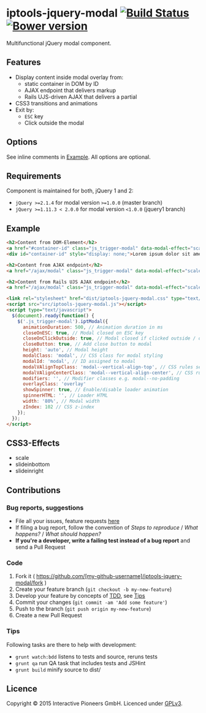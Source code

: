 # iptools-jquery-modal [![Build Status](http://img.shields.io/travis/interactive-pioneers/iptools-jquery-modal.svg)](https://travis-ci.org/interactive-pioneers/iptools-jquery-modal) [![Bower version](https://badge.fury.io/bo/iptools-jquery-modal.svg)](http://badge.fury.io/bo/iptools-jquery-modal)

Multifunctional jQuery modal component.

## Features

- Display content inside modal overlay from:
  - static container in DOM by ID
  - AJAX endpoint that delivers markup
  - Rails UJS-driven AJAX that delivers a partial
- CSS3 transitions and animations
- Exit by:
  - `ESC` key
  - Click outside the modal

## Options

See inline comments in [Example](#example). All options are optional.

## Requirements

Component is maintained for both, jQuery 1 and 2:

- `jQuery >=2.1.4` for modal version `>=1.0.0` (master branch)
- `jQuery >=1.11.3 < 2.0.0` for modal version `<1.0.0` (jquery1 branch)

## Example

```html
<h2>Content from DOM-Element</h2>
<a href="#container-id" class="js_trigger-modal" data-modal-effect="scale">trigger modal</a>
<div id="container-id" style="display: none;">Lorem ipsum dolor sit amet, consetetur sadipscing elitr, sed diam nonumy eirmod tempor invidunt ut labore et dolore magna aliquyam erat, sed diam voluptua.</div>

<h2>Content from AJAX endpoint</h2>
<a href="/ajax/modal" class="js_trigger-modal" data-modal-effect="scale">trigger modal</a>

<h2>Content from Rails UJS AJAX endpoint</h2>
<a href="/ajax/modal" class="js_trigger-modal" data-modal-effect="scale" data-remote="true">trigger modal</a>

<link rel="stylesheet" href="dist/iptools-jquery-modal.css" type="text/css">
<script src="src/iptools-jquery-modal.js"></script>
<script type="text/javascript">
  $(document).ready(function() {
    $('.js_trigger-modal').iptModal({
      animationDuration: 500, // Animation duration in ms
      closeOnESC: true, // Modal closed on ESC key
      closeOnClickOutside: true, // Modal closed if clicked outside / on overlay
      closeButton: true, // Add close button to modal
      height: 'auto', // Modal height
      modalClass: 'modal', // CSS class for modal styling
      modalId: 'modal', // ID assigned to modal
      modalVAlignTopClass: 'modal--vertical-align-top', // CSS rules setting vertical alignment of the modal
      modalVAlignCenterClass: 'modal--vertical-align-center', // CSS rules setting vertical alignment of the modal
      modifiers: '', // Modifier classes e.g. modal--no-padding
      overlayClass: 'overlay'
      showSpinner: true, // Enable/disable loader animation
      spinnerHTML: '', // Loader HTML
      width: '80%', // Modal width
      zIndex: 102 // CSS z-index
    });
  });
</script>

```

## CSS3-Effects

- scale
- slideinbottom
- slideinright

## Contributions

### Bug reports, suggestions

- File all your issues, feature requests [here](https://github.com/interactive-pioneers/iptools-jquery-modal/issues)
- If filing a bug report, follow the convention of _Steps to reproduce_ / _What happens?_ / _What should happen?_
- __If you're a developer, write a failing test instead of a bug report__ and send a Pull Request

### Code

1. Fork it ( https://github.com/[my-github-username]/iptools-jquery-modal/fork )
2. Create your feature branch (`git checkout -b my-new-feature`)
3. Develop your feature by concepts of [TDD](http://en.wikipedia.org/wiki/Test-driven_development), see [Tips](#tips)
3. Commit your changes (`git commit -am 'Add some feature'`)
4. Push to the branch (`git push origin my-new-feature`)
5. Create a new Pull Request

### Tips

Following tasks are there to help with development:

- `grunt watch:bdd` listens to tests and source, reruns tests
- `grunt qa` run QA task that includes tests and JSHint
- `grunt build` minify source to dist/

## Licence
Copyright © 2015 Interactive Pioneers GmbH. Licenced under [GPLv3](LICENSE).
